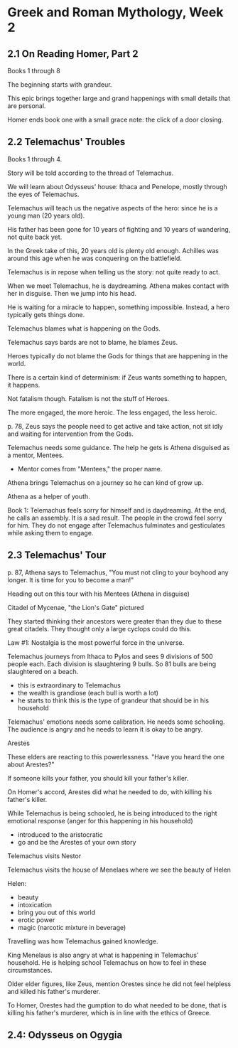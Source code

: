 # Greek and Roman Mythology, Week 2

## 2.1 On Reading Homer, Part 2

Books 1 through 8

The beginning starts with grandeur.

This epic brings together large and grand happenings with small details that are personal.

Homer ends book one with a small grace note: the click of a door closing.

## 2.2 Telemachus' Troubles

Books 1 through 4.

Story will be told according to the thread of Telemachus.

We will learn about Odysseus' house: Ithaca and Penelope, mostly through the eyes of Telemachus.

Telemachus will teach us the negative aspects of the hero: since he is a young man (20 years old).

His father has been gone for 10 years of fighting and 10 years of wandering, not quite back yet.

In the Greek take of this, 20 years old is plenty old enough. Achilles was around this age when he was conquering on the battlefield.

Telemachus is in repose when telling us the story: not quite ready to act.

When we meet Telemachus, he is daydreaming. Athena makes contact with her in disguise. Then we jump into his head.

He is waiting for a miracle to happen, something impossible. Instead, a hero typically gets things done.

Telemachus blames what is happening on the Gods.

Telemachus says bards are not to blame, he blames Zeus.

Heroes typically do not blame the Gods for things that are happening in the world.

There is a certain kind of determinism: if Zeus wants something to happen, it happens.

Not fatalism though. Fatalism is not the stuff of Heroes.

The more engaged, the more heroic. The less engaged, the less heroic.

p. 78, Zeus says the people need to get active and take action, not sit idly and waiting for intervention from the Gods.

Telemachus needs some guidance. The help he gets is Athena disguised as a mentor, Mentees.

- Mentor comes from "Mentees," the proper name.

Athena brings Telemachus on a journey so he can kind of grow up.

Athena as a helper of youth.

Book 1: Telemachus feels sorry for himself and is daydreaming. At the end, he calls an assembly. It is a sad result. The people in the crowd feel sorry for him. They do not engage after Telemachus fulminates and gesticulates while asking them to engage.

## 2.3 Telemachus' Tour

p. 87, Athena says to Telemachus, "You must not cling to your boyhood any longer. It is time for you to become a man!"

Heading out on this tour with his Mentees (Athena in disguise)

Citadel of Mycenae, "the Lion's Gate" pictured

They started thinking their ancestors were greater than they due to these great citadels. They thought only a large cyclops could do this.

Law #1: Nostalgia is the most powerful force in the universe.

Telemachus journeys from Ithaca to Pylos and sees 9 divisions of 500 people each. Each division is slaughtering 9 bulls. So 81 bulls are being slaughtered on a beach.

- this is extraordinary to Telemachus
- the wealth is grandiose (each bull is worth a lot)
- he starts to think this is the type of grandeur that should be in his household

Telemachus' emotions needs some calibration. He needs some schooling. The audience is angry and he needs to learn it is okay to be angry.

Arestes

These elders are reacting to this powerlessness. "Have you heard the one about Arestes?"

If someone kills your father, you should kill your father's killer.

On Homer's accord, Arestes did what he needed to do, with killing his father's killer.

While Telemachus is being schooled, he is being introduced to the right emotional response (anger for this happening in his household)

- introduced to the aristocratic
- go and be the Arestes of your own story

Telemachus visits Nestor

Telemachus visits the house of Menelaes where we see the beauty of Helen

Helen:

- beauty
- intoxication
- bring you out of this world
- erotic power
- magic (narcotic mixture in beverage)

Travelling was how Telemachus gained knowledge.

King Menelaus is also angry at what is happening in Telemachus' household. He is helping school Telemachus on how to feel in these circumstances.

Older elder figures, like Zeus, mention Orestes since he did not feel helpless and killed his father's murderer.

To Homer, Orestes had the gumption to do what needed to be done, that is killing his father's murderer, which is in line with the ethics of Greece.

## 2.4: Odysseus on Ogygia

